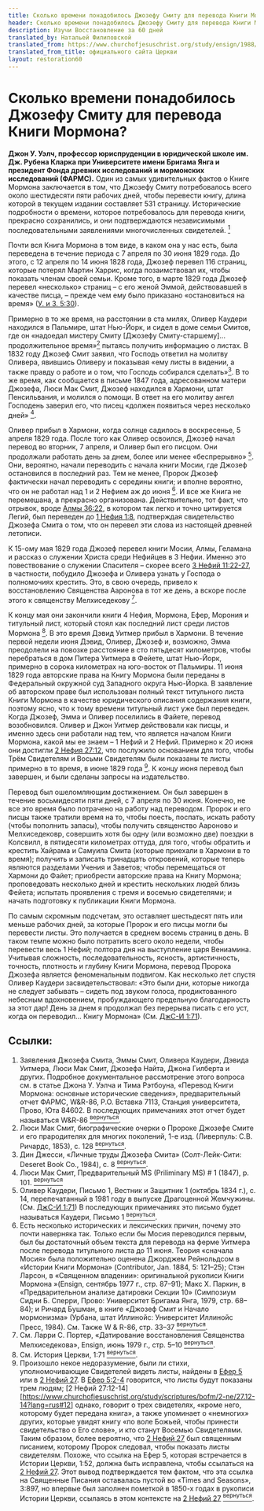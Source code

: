 ```yaml
---
title: Сколько времени понадобилось Джозефу Смиту для перевода Книги Мормона?
header: Сколько времени понадобилось Джозефу Смиту для перевода Книги Мормона?
description: Изучи Восстановление за 60 дней
translated_by: Натальей Филиповской
translated_from: https://www.churchofjesuschrist.org/study/ensign/1988/01/i-have-a-question/how-long-did-it-take-joseph-smith-to-translate-the-book-of-mormon?lang=eng
translated_from_title: официального сайта Церкви
layout: restoration60
---
```


# Сколько времени понадобилось Джозефу Смиту для перевода Книги Мормона?

<a name="source1back"></a>**Джон У. Уэлч, профессор юриспруденции в юридической школе им. Дж. Рубена Кларка при Университете имени Бригама Янга и президент Фонда древних исследований и мормонских исследований (ФАРМС).** Один из самых удивительных фактов о Книге Мормона заключается в том, что Джозефу Смиту потребовалось всего около шестидесяти пяти рабочих дней, чтобы перевести книгу, длина которой в текущем издании составляет 531 страницу. Исторические подробности о времени, которое потребовалось для перевода книги, прекрасно сохранились, и они подтверждаются независимыми последовательными заявлениями многочисленных свидетелей. [<sup>1</sup>](#source1)

Почти вся Книга Мормона в том виде, в каком она у нас есть, была переведена в течение периода с 7 апреля по 30 июня 1829 года. До этого, с 12 апреля по 14 июня 1828 года, Джозеф перевел 116 страниц, которые потерял Мартин Харрис, когда позаимствовал их, чтобы показать членам своей семьи. Кроме того, в марте 1829 года Джозеф перевел «несколько» страниц – с его женой Эммой, действовавшей в качестве писца, – прежде чем ему было приказано «остановиться на время» ([У. и З. 5:30](https://www.churchofjesuschrist.org/study/scriptures/dc-testament/dc/5.30?lang=rus#30)).

<a name="source2back"></a><a name="source3back"></a><a name="source4back"></a>Примерно в то же время, на расстоянии в ста милях, Оливер Каудери находился в Пальмире, штат Нью-Йорк, и сидел в доме семьи Смитов, где он «надоедал мистеру Смиту [Джозефу Смиту-старшему]… продолжительное время»[<sup>2</sup>](#source2) пытаясь получить информацию о листах. В 1832 году Джозеф Смит заявил, что Господь ответил на молитву Оливера, явившись Оливеру и показывая «ему листы в видении, а также правду о работе и о том, что Господь собирался сделать»[<sup>3</sup>](#source3). В то же время, как сообщается в письме 1847 года, адресованном матери Джозефа, Люси Мак Смит, Джозеф находился в Хармони, штат Пенсильвания, и молился о помощи. В ответ на его молитву ангел Господень заверил его, что писец «должен появиться через несколько дней» [<sup>4</sup>](#source4).

Оливер прибыл в Хармони, когда солнце садилось в воскресенье, 5 апреля 1829 года. После того как Оливер освоился, Джозеф начал перевод во вторник, 7 апреля, и Оливер был его писцом. Они продолжали работать день за днем, более или менее «беспрерывно» [<sup>5</sup>](#source5)<a name="source5back"></a>. Они, вероятно, начали переводить с начала книги Мосии, где Джозеф остановился в последний раз. Тем не менее, Пророк Джозеф фактически начал переводить с середины книги; и вполне вероятно, что он не работал над 1 и 2 Нефием аж до июня [<sup>6</sup>](#source6)<a name="source3back"></a>. И все же Книга не перемешана, а прекрасно организована. Действительно, тот факт, что отрывок, вроде [Алмы 36:22](https://www.churchofjesuschrist.org/study/scriptures/bofm/alma/36.22?lang=rus#22), в котором так легко и точно цитируется Легий, был переведен до [1 Нефия 1:8](https://www.churchofjesuschrist.org/study/scriptures/bofm/1-ne/1.8?lang=rus#8), подтверждая свидетельство Джозефа Смита о том, что он перевел эти слова из настоящей древней летописи.

К 15-ому мая 1829 года Джозеф перевел книги Мосии, Алмы, Геламана и рассказ о служении Христа среди Нефийцев в 3 Нефии. Именно это повествование о служении Спасителя – скорее всего [3 Нефий 11:22-27](https://www.churchofjesuschrist.org/study/scriptures/bofm/3-ne/11.22-27?lang=rus#22), в частности, побудило Джозефа и Оливера узнать у Господа о полномочиях крестить. Это, в свою очередь, привело к восстановлению Священства Ааронова в тот же день, а вскоре после этого к священству Мелхиседекову [<sup>7</sup>](#source7)<a name="source7back"></a>.

К концу мая они закончили книги 4 Нефия, Мормона, Ефер, Морония и титульный лист, который стоял как последний лист среди листов Мормона [<sup>8</sup>](#source8)<a name="source8back"></a>. В это время Дэвид Уитмер прибыл в Хармони. В течение первой недели июня Дэвид, Оливер, Джозеф и, возможно, Эмма преодолели на повозке расстояние в сто пятьдесят километров, чтобы перебраться в дом Питера Уитмера в Фейете, штат Нью-Йорк, примерно в сорока километрах на юго-восток от Пальмиры. 11 июня 1829 года авторские права на Книгу Мормона были переданы в Федеральный окружной суд Западного округа Нью-Йорка. В заявление об авторском праве был использован полный текст титульного листа Книги Мормона в качестве юридического описания содержания книги, поэтому ясно, что к тому времени титульный лист уже был переведен.
Когда Джозеф, Эмма и Оливер поселились в Файете, перевод возобновился. Оливер и Джон Уитмер действовали как писцы, и именно здесь они работали над тем, что является началом Книги Мормона, какой мы ее знаем – 1 Нефий и 2 Нефий. Примерно к 20 июня они достигли [2 Нефия 27:12](https://www.churchofjesuschrist.org/study/scriptures/bofm/2-ne/27.12?lang=rus#12), что послужило основанием для того, чтобы Трём Свидетелям и Восьми Свидетелям были показаны те листы примерно в то время, в июне 1829 года [<sup>9</sup>](#source9)<a name="source9back"></a>. К концу июня перевод был завершен, и были сделаны запросы на издательство.

Перевод был ошеломляющим достижением. Он был завершен в течение восьмидесяти пяти дней, с 7 апреля по 30 июня. Конечно, не все это время было потрачено на работу над переводом. Пророк и его писцы также тратили время на то, чтобы поесть, поспать, искать работу (чтобы пополнить запасы), чтобы получить священство Аароново и Мелхиседековр, совершить хотя бы одну (или возможно две) поездки в Колсвилл, в пятидесяти километрах оттуда, для того, чтобы обратить и крестить Хайрама и Самуила Смита (которые приехали в Хармони в то время); получить и записать тринадцать откровений, которые теперь являются разделами Учения и Заветов; чтобы перемещаться от Хармони до Файет; приобрести авторские права на Книгу Мормона; проповедовать несколько дней и крестить нескольких людей близь Фейета; испытать проявления с тремя и восемью свидетелями; и начать подготовку к публикации Книги Мормона.

По самым скромным подсчетам, это оставляет шестьдесят пять или меньше рабочих дней, за которые Пророк и его писцы могли бы перевести листы. Это получается в среднем восемь страниц в день. В таком темпе можно было потратить всего около недели, чтобы перевести весь 1 Нефий; полтора дня на выступление царя Вениамина. Учитывая сложность, последовательность, ясность, артистичность, точность, плотность и глубину Книги Мормона, перевод Пророка Джозефа является феноменальным подвигом. Как несколько лет спустя Оливер Каудери засвидетельствовал: «Это были дни, которые никогда не следует забывать – сидеть под звуком голоса, продиктованного небесным вдохновением, пробуждающего предельную благодарность за этот дар! День за днем ​​я продолжал без перерыва писать с его уст, когда он переводил... Книгу Мормона» (См. [ДжС-И 1:71](https://www.churchofjesuschrist.org/study/scriptures/pgp/js-h/1.71?lang=rus#71)).

## Ссылки:

1. <a name="source1"></a> Заявления Джозефа Смита, Эммы Смит, Оливера Каудери, Дэвида Уитмера, Люси Мак Смит, Джозефа Найта, Джона Гилберта и других. Подробное документальное рассмотрение этого вопроса см. в статье Джона У. Уэлча и Тима Рэтбоуна, «Перевод Книги Мормона: основные исторические сведения», предварительный отчет ФАРМС, W&R-86, P.O. Вставка 7113, Станция университета, Прово, Юта 84602. В последующих примечаниях этот отчет будет называться W&R-86 [<sup>вернуться</sup>](#source1back).
2. <a name="source2"></a> Люси Мак Смит, биографические очерки о Пророке Джозефе Смите и его прародителях для многих поколений, 1-е изд. (Ливерпуль: С.В. Ричардс, 1853), с. 128 [<sup>вернуться</sup>](#source2back).
3. <a name="source3"></a> Дин Джесси, «Личные труды Джозефа Смита» (Солт-Лейк-Сити: Deseret Book Co., 1984), с. 8 [<sup>вернуться</sup>](#source3back).
4. <a name="source4"></a> Люси Мак Смит, Предварительный MS (Priliminary MS) # 1 (1847), p. 101. [<sup>вернуться</sup>](#source4back)
5. <a name="source5"></a> Оливер Каудери, Письмо 1, Вестник и Защитник 1 (октябрь 1834 г.), с. 14, перепечатанный в 1981 году в выпуске Драгоценной Жемчужины. (См. [ДжС-И 1:71](https://www.churchofjesuschrist.org/study/scriptures/pgp/js-h/1.71?lang=rus#71)) В последующих примечаниях это письмо будет называться Каудери, Письмо 1 [<sup>вернуться</sup>](#source5back).
6. <a name="source6"></a> Есть несколько исторических и лексических причин, почему это почти наверняка так. Только если бы Мосия переводился первым, был бы достаточный объем текста для перевода на ферме Уитмера после перевода титульного листа до 11 июня. Теория «сначала Мосия» была положительно оценена Джорджем Рейнольдсом в «Истории Книги Мормона» (Contributor, Jan. 1884, 5: 121–25); Стэн Ларсон, в «Священном владении»: оригинальной рукописи Книги Мормона »(Ensign, сентябрь 1977 г., стр. 87–91); Макс Х. Паркин, в «Предварительном анализе датировки Секции 10» (Симпозиум Сидни Б. Сперри, Прово: Университет Бригама Янга, 1979, стр. 68–84); и Ричард Бушман, в книге «Джозеф Смит и Начало мормонизма» (Урбана, штат Иллинойс: Университет Иллинойс Пресс, 1984). См. Также W & R-86, стр. 33–37 [<sup>вернуться</sup>](#source6back).
7. <a name="source7"></a> См. Ларри С. Портер, «Датирование восстановления Священства Мелхиседекова», Ensign, июнь 1979 г., стр. 5–10 [<sup>вернуться</sup>](#source7back).
8. <a name="source8"></a> См. История Церкви, 1:71 [<sup>вернуться</sup>](#source8back).
9. <a name="source9"></a> Произошло некое недоразумение, были ли стихи, уполномочивающие Свидетелей видеть листы, найдены в [Ефер 5](https://www.churchofjesuschrist.org/study/scriptures/bofm/ether/5?lang=rus) или в [2 Нефий 27](https://www.churchofjesuschrist.org/study/scriptures/bofm/2-ne/27?lang=rus). В [Ефер 5:2-4](https://www.churchofjesuschrist.org/study/scriptures/bofm/ether/5.2-4?lang=rus#2) говорится, что листы будут показаны трем людям; [2 Нефий 27:12-14][https://www.churchofjesuschrist.org/study/scriptures/bofm/2-ne/27.12-14?lang=rus#12] однако, говорит о трех свидетелях, «кроме него, которому будет передана книга», а также упоминает о «немногих» других, которые увидят книгу «по воле Божьей, чтобы принести свидетельство о Его слове», и кто станут Восемью Свидетелями. Таким образом, более вероятно, что [2 Нефий 27](https://www.churchofjesuschrist.org/study/scriptures/bofm/2-ne/27?lang=rus) был священным писанием, которому Пророк следовал, чтобы показать листы свидетелям. Похоже, что ссылка на Ефер 5, которая встречается в Истории Церкви, 1:52, должна быть исправлена, чтобы ссылаться на [2 Нефий 27](https://www.churchofjesuschrist.org/study/scriptures/bofm/2-ne/27?lang=rus). Этот вывод подтверждается тем фактом, что эта ссылка на Священные Писания оставалась пустой во «Times and Seasons», 3:897, но впервые был заполнен пометкой в 1850-х годах в рукописи Истории Церкви, ссылаясь в этом контексте на [2 Нефий 27](https://www.churchofjesuschrist.org/study/scriptures/bofm/2-ne/27?lang=rus) [<sup>вернуться</sup>](#source9back).
